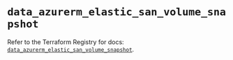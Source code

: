 # `data_azurerm_elastic_san_volume_snapshot`

Refer to the Terraform Registry for docs: [`data_azurerm_elastic_san_volume_snapshot`](https://registry.terraform.io/providers/hashicorp/azurerm/4.12.0/docs/data-sources/elastic_san_volume_snapshot).
